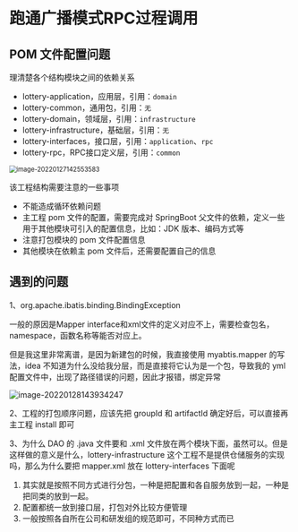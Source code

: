# 跑通广播模式RPC过程调用

## POM 文件配置问题

理清楚各个结构模块之间的依赖关系

- lottery-application，应用层，引用：`domain`
- lottery-common，通用包，引用：`无`
- lottery-domain，领域层，引用：`infrastructure`
- lottery-infrastructure，基础层，引用：`无`
- lottery-interfaces，接口层，引用：`application`、`rpc`
- lottery-rpc，RPC接口定义层，引用：`common`

<img src="https://gitee.com/HappyBinbin/pcigo/raw/master/image-20220127142553583.png" alt="image-20220127142553583" style="zoom:80%;" />

该工程结构需要注意的一些事项

- 不能造成循环依赖问题
- 主工程 pom 文件的配置，需要完成对 SpringBoot 父文件的依赖，定义一些用于其他模块可引入的配置信息，比如：JDK 版本、编码方式等
- 注意打包模块的 pom 文件配置信息
- 其他模块在依赖主 pom 文件后，还需要配置自己的信息



## 遇到的问题

1、org.apache.ibatis.binding.BindingException 

一般的原因是Mapper interface和xml文件的定义对应不上，需要检查包名，namespace，函数名称等能否对应上。

但是我这里非常离谱，是因为新建包的时候，我直接使用 myabtis.mapper 的写法，idea 不知道为什么没给我分层，而是直接将它认为是一个包，导致我的 yml 配置文件中，出现了路径错误的问题，因此才报错，绑定异常

![image-20220128143934247](https://gitee.com/HappyBinbin/pcigo/raw/master/image-20220128143934247.png)

2、工程的打包顺序问题，应该先把 groupId 和 artifactId 确定好后，可以直接再主工程 install 即可

3、为什么 DAO 的 .java 文件要和 .xml 文件放在两个模块下面，虽然可以。但是这样做的意义是什么，lottery-infrastructure  这个工程不是提供仓储服务的实现吗，那么为什么要把  mapper.xml  放在 lottery-interfaces  下面呢

1. 其实就是按照不同方式进行分包，一种是把配置和各自服务放到一起，一种是把同类的放到一起。
2. 配置都统一放到接口层，打包对外比较方便管理
3. 一般按照各自所在公司和研发组的规范即可，不同种方式而已
